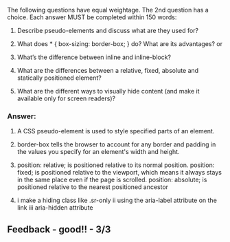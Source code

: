 The following questions have equal weightage. The 2nd question has a choice. Each answer MUST be completed within 150 words:

1. Describe pseudo-elements and discuss what are they used for?

2. What does \* { box-sizing: border-box; } do? What are its advantages?
   or
3. What’s the difference between inline and inline-block?

4. What are the differences between a relative, fixed, absolute and statically positioned element?

5. What are the different ways to visually hide content (and make it available only for screen readers)?

### Answer:

1. A CSS pseudo-element is used to style specified parts of an element.

2. border-box tells the browser to account for any border and padding in the values you specify for an element's width and height.

3. position: relative; is positioned relative to its normal position.
   position: fixed; is positioned relative to the viewport, which means it always stays in the same place even if the page is scrolled.
   position: absolute; is positioned relative to the nearest positioned ancestor

4. i make a hiding class like .sr-only
   ii using the aria-label attribute on the link
   iii aria-hidden attribute


## Feedback - good!! - 3/3
